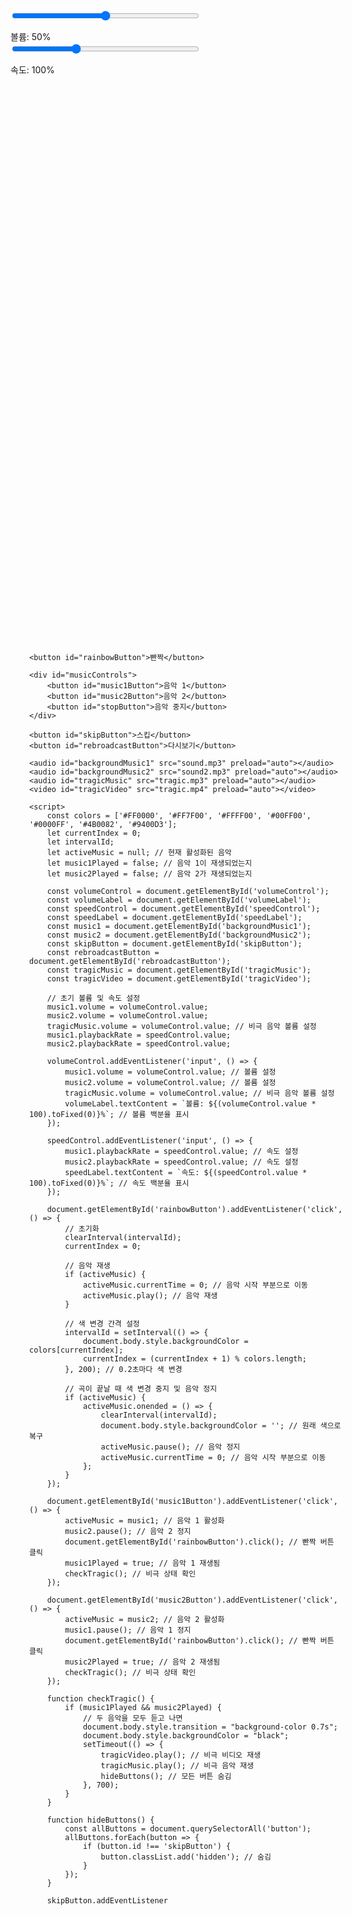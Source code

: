 <!DOCTYPE html>
<html lang="ko">
<head>
    <meta charset="UTF-8">
    <meta name="viewport" content="width=device-width, initial-scale=1.0">
    <title>무지개 빤짝</title>
    <style>
        body {
            display: flex;
            justify-content: center;
            align-items: center;
            height: 100vh;
            margin: 0;
            position: relative; /* 절대 위치를 위한 상대 위치 설정 */
            transition: background-color 0.2s; /* 색 변경 시 애니메이션 효과 */
        }
        button {
            padding: 10px 20px;
            font-size: 16px;
            cursor: pointer;
            margin-bottom: 20px; /* 버튼과 슬라이더 간격 */
        }
        #controls {
            position: absolute; /* 절대 위치 설정 */
            top: 20px; /* 위쪽에서 20px */
            left: 20px; /* 왼쪽에서 20px */
            display: flex; /* 가로로 배치 */
            flex-direction: column; /* 세로로 정렬 */
        }
        #musicControls {
            position: absolute; /* 절대 위치 설정 */
            top: 20px; /* 위쪽에서 20px */
            right: 20px; /* 오른쪽에서 20px */
            display: flex; /* 가로로 배치 */
            flex-direction: column; /* 세로로 정렬 */
        }
        #skipButton {
            display: none; /* 처음에는 숨김 */
            position: absolute; /* 절대 위치 설정 */
            top: 20px; /* 위쪽에서 20px */
            left: 20px; /* 왼쪽에서 20px */
        }
        #rebroadcastButton {
            display: none; /* 처음에는 숨김 */
            position: absolute; /* 절대 위치 설정 */
            bottom: 20px; /* 아래쪽에서 20px */
            right: 20px; /* 오른쪽에서 20px */
        }
        input[type="range"] {
            width: 300px; /* 슬라이더 폭 조정 */
            margin-bottom: 10px; /* 슬라이더 간격 */
        }
        #volumeLabel, #speedLabel {
            margin-top: 5px; /* 레이블과 슬라이더 간격 */
        }
        .hidden {
            display: none; /* 숨김 클래스 */
        }
    </style>
</head>
<body>
    <div id="controls">
        <input type="range" id="volumeControl" min="0" max="1" step="0.01" value="0.5">
        <div id="volumeLabel">볼륨: 50%</div>
        <input type="range" id="speedControl" min="0.5" max="2" step="0.1" value="1">
        <div id="speedLabel">속도: 100%</div>
    </div>

    <button id="rainbowButton">빤짝</button>

    <div id="musicControls">
        <button id="music1Button">음악 1</button>
        <button id="music2Button">음악 2</button>
        <button id="stopButton">음악 중지</button>
    </div>

    <button id="skipButton">스킵</button>
    <button id="rebroadcastButton">다시보기</button>

    <audio id="backgroundMusic1" src="sound.mp3" preload="auto"></audio>
    <audio id="backgroundMusic2" src="sound2.mp3" preload="auto"></audio>
    <audio id="tragicMusic" src="tragic.mp3" preload="auto"></audio>
    <video id="tragicVideo" src="tragic.mp4" preload="auto"></video>

    <script>
        const colors = ['#FF0000', '#FF7F00', '#FFFF00', '#00FF00', '#0000FF', '#4B0082', '#9400D3'];
        let currentIndex = 0;
        let intervalId;
        let activeMusic = null; // 현재 활성화된 음악
        let music1Played = false; // 음악 1이 재생되었는지
        let music2Played = false; // 음악 2가 재생되었는지

        const volumeControl = document.getElementById('volumeControl');
        const volumeLabel = document.getElementById('volumeLabel');
        const speedControl = document.getElementById('speedControl');
        const speedLabel = document.getElementById('speedLabel');
        const music1 = document.getElementById('backgroundMusic1');
        const music2 = document.getElementById('backgroundMusic2');
        const skipButton = document.getElementById('skipButton');
        const rebroadcastButton = document.getElementById('rebroadcastButton');
        const tragicMusic = document.getElementById('tragicMusic');
        const tragicVideo = document.getElementById('tragicVideo');

        // 초기 볼륨 및 속도 설정
        music1.volume = volumeControl.value;
        music2.volume = volumeControl.value;
        tragicMusic.volume = volumeControl.value; // 비극 음악 볼륨 설정
        music1.playbackRate = speedControl.value;
        music2.playbackRate = speedControl.value;

        volumeControl.addEventListener('input', () => {
            music1.volume = volumeControl.value; // 볼륨 설정
            music2.volume = volumeControl.value; // 볼륨 설정
            tragicMusic.volume = volumeControl.value; // 비극 음악 볼륨 설정
            volumeLabel.textContent = `볼륨: ${(volumeControl.value * 100).toFixed(0)}%`; // 볼륨 백분율 표시
        });

        speedControl.addEventListener('input', () => {
            music1.playbackRate = speedControl.value; // 속도 설정
            music2.playbackRate = speedControl.value; // 속도 설정
            speedLabel.textContent = `속도: ${(speedControl.value * 100).toFixed(0)}%`; // 속도 백분율 표시
        });

        document.getElementById('rainbowButton').addEventListener('click', () => {
            // 초기화
            clearInterval(intervalId);
            currentIndex = 0;

            // 음악 재생
            if (activeMusic) {
                activeMusic.currentTime = 0; // 음악 시작 부분으로 이동
                activeMusic.play(); // 음악 재생
            }

            // 색 변경 간격 설정
            intervalId = setInterval(() => {
                document.body.style.backgroundColor = colors[currentIndex];
                currentIndex = (currentIndex + 1) % colors.length;
            }, 200); // 0.2초마다 색 변경

            // 곡이 끝날 때 색 변경 중지 및 음악 정지
            if (activeMusic) {
                activeMusic.onended = () => {
                    clearInterval(intervalId);
                    document.body.style.backgroundColor = ''; // 원래 색으로 복구
                    activeMusic.pause(); // 음악 정지
                    activeMusic.currentTime = 0; // 음악 시작 부분으로 이동
                };
            }
        });

        document.getElementById('music1Button').addEventListener('click', () => {
            activeMusic = music1; // 음악 1 활성화
            music2.pause(); // 음악 2 정지
            document.getElementById('rainbowButton').click(); // 빤짝 버튼 클릭
            music1Played = true; // 음악 1 재생됨
            checkTragic(); // 비극 상태 확인
        });

        document.getElementById('music2Button').addEventListener('click', () => {
            activeMusic = music2; // 음악 2 활성화
            music1.pause(); // 음악 1 정지
            document.getElementById('rainbowButton').click(); // 빤짝 버튼 클릭
            music2Played = true; // 음악 2 재생됨
            checkTragic(); // 비극 상태 확인
        });

        function checkTragic() {
            if (music1Played && music2Played) {
                // 두 음악을 모두 듣고 나면
                document.body.style.transition = "background-color 0.7s";
                document.body.style.backgroundColor = "black";
                setTimeout(() => {
                    tragicVideo.play(); // 비극 비디오 재생
                    tragicMusic.play(); // 비극 음악 재생
                    hideButtons(); // 모든 버튼 숨김
                }, 700);
            }
        }

        function hideButtons() {
            const allButtons = document.querySelectorAll('button');
            allButtons.forEach(button => {
                if (button.id !== 'skipButton') {
                    button.classList.add('hidden'); // 숨김
                }
            });
        }

        skipButton.addEventListener
